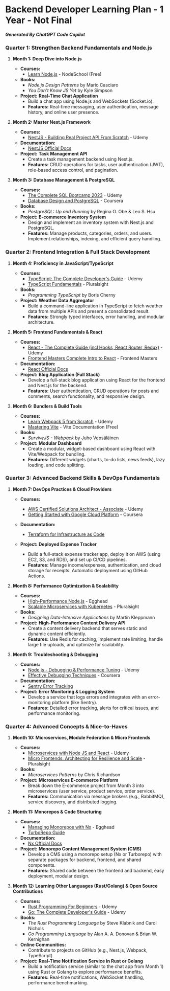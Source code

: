 # Backend Developer Learning Plan - 1 Year - Not Final

__*Generated By ChatGPT Code Copilot*__

### **Quarter 1: Strengthen Backend Fundamentals and Node.js**

1. **Month 1: Deep Dive into Node.js**
   - **Courses:**
     - [Learn Node.js](https://nodeschool.io/) - NodeSchool (Free)
   - **Books:**
     - *Node.js Design Patterns* by Mario Casciaro
     - *You Don't Know JS Yet* by Kyle Simpson
   - **Project:** **Real-Time Chat Application**
     - Build a chat app using Node.js and WebSockets (Socket.io). 
     - **Features:** Real-time messaging, user authentication, message history, and online user presence.

2. **Month 2: Master Nest.js Framework**
   - **Courses:**
     - [NestJS - Building Real Project API From Scratch](https://www.udemy.com/course/nestjs-zero-to-hero/) - Udemy
   - **Documentation:**
     - [NestJS Official Docs](https://docs.nestjs.com/)
   - **Project:** **Task Management API**
     - Create a task management backend using Nest.js.
     - **Features:** CRUD operations for tasks, user authentication (JWT), role-based access control, and pagination.

3. **Month 3: Database Management & PostgreSQL**
   - **Courses:**
     - [The Complete SQL Bootcamp 2023](https://www.udemy.com/course/the-complete-sql-bootcamp/) - Udemy
     - [Database Design and PostgreSQL](https://www.coursera.org/learn/database-design-and-postgresql) - Coursera
   - **Books:**
     - *PostgreSQL: Up and Running* by Regina O. Obe & Leo S. Hsu
   - **Project:** **E-commerce Inventory System**
     - Design and implement an inventory system with Nest.js and PostgreSQL.
     - **Features:** Manage products, categories, orders, and users. Implement relationships, indexing, and efficient query handling.

### **Quarter 2: Frontend Integration & Full Stack Development**

1. **Month 4: Proficiency in JavaScript/TypeScript**
   - **Courses:**
     - [TypeScript: The Complete Developer's Guide](https://www.udemy.com/course/typescript-the-complete-developers-guide/) - Udemy
     - [TypeScript Fundamentals](https://www.pluralsight.com/courses/typescript-fundamentals) - Pluralsight
   - **Books:**
     - *Programming TypeScript* by Boris Cherny
   - **Project:** **Weather Data Aggregator**
     - Build a command-line application in TypeScript to fetch weather data from multiple APIs and present a consolidated result.
     - **Features:** Strongly typed interfaces, error handling, and modular architecture.

2. **Month 5: Frontend Fundamentals & React**
   - **Courses:**
     - [React - The Complete Guide (incl Hooks, React Router, Redux)](https://www.udemy.com/course/react-the-complete-guide-incl-redux/) - Udemy
     - [Frontend Masters Complete Intro to React](https://frontendmasters.com/courses/complete-react-v8/) - Frontend Masters
   - **Documentation:**
     - [React Official Docs](https://react.dev)
   - **Project:** **Blog Application (Full Stack)**
     - Develop a full-stack blog application using React for the frontend and Nest.js for the backend.
     - **Features:** User authentication, CRUD operations for posts and comments, search functionality, and responsive design.

3. **Month 6: Bundlers & Build Tools**
   - **Courses:**
     - [Learn Webpack 5 from Scratch](https://www.udemy.com/course/webpack-5-the-complete-guide/) - Udemy
     - [Mastering Vite](https://vitejs.dev/guide/) - Vite Documentation (Free)
   - **Books:**
     - *SurviveJS - Webpack* by Juho Vepsäläinen
   - **Project:** **Modular Dashboard**
     - Create a modular, widget-based dashboard using React with Vite/Webpack for bundling.
     - **Features:** Different widgets (charts, to-do lists, news feeds), lazy loading, and code splitting.

### **Quarter 3: Advanced Backend Skills & DevOps Fundamentals**

1. **Month 7: DevOps Practices & Cloud Providers**
   - **Courses:**
     - [AWS Certified Solutions Architect - Associate](https://www.udemy.com/course/aws-certified-solutions-architect-associate/) - Udemy
     - [Getting Started with Google Cloud Platform](https://www.coursera.org/specializations/gcp) - Coursera
   - **Documentation:**
     - [Terraform for Infrastructure as Code](https://www.terraform.io/)

   - **Project:** **Deployed Expense Tracker**
     - Build a full-stack expense tracker app, deploy it on AWS (using EC2, S3, and RDS), and set up CI/CD pipelines.
     - **Features:** Manage income/expenses, authentication, and cloud storage for receipts. Automatic deployment using GitHub Actions.
  

2. **Month 8: Performance Optimization & Scalability**
   - **Courses:**
     - [High-Performance Node.js](https://egghead.io/courses/advanced-node-js-performance-optimizations) - Egghead
     - [Scalable Microservices with Kubernetes](https://www.pluralsight.com/courses/kubernetes-services) - Pluralsight
   - **Books:**
     - *Designing Data-Intensive Applications* by Martin Kleppmann
   - **Project:** **High-Performance Content Delivery API**
     - Create a content delivery backend that serves static and dynamic content efficiently.
     - **Features:** Use Redis for caching, implement rate limiting, handle large file uploads, and optimize for scalability.

3. **Month 9: Troubleshooting & Debugging**
   - **Courses:**
     - [Node.js - Debugging & Performance Tuning](https://www.udemy.com/course/nodejs-debugging/) - Udemy
     - [Effective Debugging Techniques](https://www.coursera.org/learn/debugging-techniques) - Coursera
   - **Documentation:**
     - [Sentry Error Tracking](https://docs.sentry.io/)
   - **Project:** **Error Monitoring & Logging System**
     - Develop a service that logs errors and integrates with an error-monitoring platform (like Sentry).
     - **Features:** Detailed error tracking, alerts for critical issues, and performance monitoring.

### **Quarter 4: Advanced Concepts & Nice-to-Haves**

1. **Month 10: Microservices, Module Federation & Micro Frontends**
   - **Courses:**
     - [Microservices with Node JS and React](https://www.udemy.com/course/microservices-with-node-js-and-react/) - Udemy
     - [Micro Frontends: Architecting for Resilience and Scale](https://www.pluralsight.com/courses/micro-frontends-architecting-resilience-scale) - Pluralsight
   - **Books:**
     - *Microservices Patterns* by Chris Richardson
   - **Project:** **Microservices E-commerce Platform**
     - Break down the E-commerce project from Month 3 into microservices (user service, product service, order service).
     - **Features:** Communication via message brokers (e.g., RabbitMQ), service discovery, and distributed logging.


2. **Month 11: Monorepos & Code Structuring**
   - **Courses:**
     - [Managing Monorepos with Nx](https://egghead.io/courses/scale-react-development-with-nx) - Egghead
     - [TurboRepo Guide](https://turbo.build/repo/docs)
   - **Documentation:**
     - [Nx Official Docs](https://nx.dev/)
   - **Project:** **Monorepo Content Management System (CMS)**
     - Develop a CMS using a monorepo setup (Nx or Turborepo) with separate packages for backend, frontend, and shared components.
     - **Features:** Shared code between the frontend and backend, easy deployment, modular design.

3. **Month 12: Learning Other Languages (Rust/Golang) & Open Source Contributions**
   - **Courses:**
     - [Rust Programming For Beginners](https://www.udemy.com/course/rust-programming-for-beginners/) - Udemy
     - [Go: The Complete Developer's Guide](https://www.udemy.com/course/go-the-complete-developers-guide/) - Udemy
   - **Books:**
     - *The Rust Programming Language* by Steve Klabnik and Carol Nichols
     - *Go Programming Language* by Alan A. A. Donovan & Brian W. Kernighan
   - **Online Communities:**
     - Contribute to projects on GitHub (e.g., Nest.js, Webpack, TypeScript)
   - **Project:** **Real-Time Notification Service in Rust or Golang**
     - Build a notification service (similar to the chat app from Month 1) using Rust or Golang to explore performance benefits.
     - **Features:** Real-time notifications, WebSocket handling, performance benchmarking.
